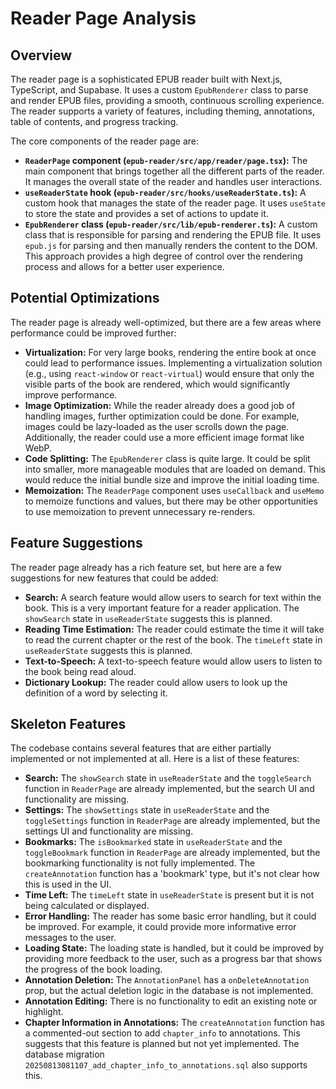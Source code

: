 # Reader Page Analysis

## Overview

The reader page is a sophisticated EPUB reader built with Next.js, TypeScript, and Supabase. It uses a custom `EpubRenderer` class to parse and render EPUB files, providing a smooth, continuous scrolling experience. The reader supports a variety of features, including theming, annotations, table of contents, and progress tracking.

The core components of the reader page are:

*   **`ReaderPage` component (`epub-reader/src/app/reader/page.tsx`):** The main component that brings together all the different parts of the reader. It manages the overall state of the reader and handles user interactions.
*   **`useReaderState` hook (`epub-reader/src/hooks/useReaderState.ts`):** A custom hook that manages the state of the reader page. It uses `useState` to store the state and provides a set of actions to update it.
*   **`EpubRenderer` class (`epub-reader/src/lib/epub-renderer.ts`):** A custom class that is responsible for parsing and rendering the EPUB file. It uses `epub.js` for parsing and then manually renders the content to the DOM. This approach provides a high degree of control over the rendering process and allows for a better user experience.

## Potential Optimizations

The reader page is already well-optimized, but there are a few areas where performance could be improved further:

*   **Virtualization:** For very large books, rendering the entire book at once could lead to performance issues. Implementing a virtualization solution (e.g., using `react-window` or `react-virtual`) would ensure that only the visible parts of the book are rendered, which would significantly improve performance.
*   **Image Optimization:** While the reader already does a good job of handling images, further optimization could be done. For example, images could be lazy-loaded as the user scrolls down the page. Additionally, the reader could use a more efficient image format like WebP.
*   **Code Splitting:** The `EpubRenderer` class is quite large. It could be split into smaller, more manageable modules that are loaded on demand. This would reduce the initial bundle size and improve the initial loading time.
*   **Memoization:** The `ReaderPage` component uses `useCallback` and `useMemo` to memoize functions and values, but there may be other opportunities to use memoization to prevent unnecessary re-renders.

## Feature Suggestions

The reader page already has a rich feature set, but here are a few suggestions for new features that could be added:

*   **Search:** A search feature would allow users to search for text within the book. This is a very important feature for a reader application. The `showSearch` state in `useReaderState` suggests this is planned.
*   **Reading Time Estimation:** The reader could estimate the time it will take to read the current chapter or the rest of the book. The `timeLeft` state in `useReaderState` suggests this is planned.
*   **Text-to-Speech:** A text-to-speech feature would allow users to listen to the book being read aloud.
*   **Dictionary Lookup:** The reader could allow users to look up the definition of a word by selecting it.


## Skeleton Features

The codebase contains several features that are either partially implemented or not implemented at all. Here is a list of these features:

*   **Search:** The `showSearch` state in `useReaderState` and the `toggleSearch` function in `ReaderPage` are already implemented, but the search UI and functionality are missing.
*   **Settings:** The `showSettings` state in `useReaderState` and the `toggleSettings` function in `ReaderPage` are already implemented, but the settings UI and functionality are missing.
*   **Bookmarks:** The `isBookmarked` state in `useReaderState` and the `toggleBookmark` function in `ReaderPage` are already implemented, but the bookmarking functionality is not fully implemented. The `createAnnotation` function has a 'bookmark' type, but it's not clear how this is used in the UI.
*   **Time Left:** The `timeLeft` state in `useReaderState` is present but it is not being calculated or displayed.
*   **Error Handling:** The reader has some basic error handling, but it could be improved. For example, it could provide more informative error messages to the user.
*   **Loading State:** The loading state is handled, but it could be improved by providing more feedback to the user, such as a progress bar that shows the progress of the book loading.
*   **Annotation Deletion:** The `AnnotationPanel` has a `onDeleteAnnotation` prop, but the actual deletion logic in the database is not implemented.
*   **Annotation Editing:** There is no functionality to edit an existing note or highlight.
*   **Chapter Information in Annotations:** The `createAnnotation` function has a commented-out section to add `chapter_info` to annotations. This suggests that this feature is planned but not yet implemented. The database migration `20250813081107_add_chapter_info_to_annotations.sql` also supports this.
